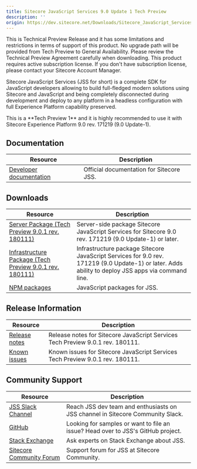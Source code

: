 ```yaml
---
title: Sitecore JavaScript Services 9.0 Update 1 Tech Preview
description: ''
origin: https://dev.sitecore.net/Downloads/Sitecore_JavaScript_Services/90_Tech_Preview/Sitecore_JavaScript_Services_90_Update_1_Tech_Preview.aspx
---
```


  <Alert variant='warning' mb={4}>
    <AlertIcon />
    This is Technical Preview Release and it has some limitations and restrictions in terms of support of this product.  
No upgrade path will be provided from Tech Preview to General Availability.  
Please review the Technical Preview Agreement carefully when downloading.  
This product requires active subscription license. If you don't have subscription license, please contact your Sitecore Account Manager.
  </Alert>
  

Sitecore JavaScript Services (JSS for short) is a complete SDK for JavaScript developers allowing to build full-fledged modern solutions using Sitecore and JavaScript and being completely disconnected during development and deploy to any platform in a headless configuration with full Experience Platform capability preserved.

  <Alert variant='warning' mb={4}>
    <AlertIcon />
    This is a **Tech Preview 1** and it is highly recommended to use it with Sitecore Experience Platform 9.0 rev. 171219 (9.0 Update-1).
  </Alert>
    

## Documentation

 | Resource | Description |
 | --- | --- |
 | [Developer documentation](https://jss.sitecore.net) | Official documentation for Sitecore JSS. |

## Downloads

 | Resource | Description |
 | --- | --- |
 | [Server Package (Tech Preview 9.0.1 rev. 180111)](https://scdp.blob.core.windows.net/downloads/jss/Sitecore%20JavaScript%20Services%20Tech%20Preview%20Server%209.0.1%20rev.%20180111.zip) | Server-side package Sitecore JavaScript Services for Sitecore 9.0 rev. 171219 (9.0 Update-1) or later. |
 | [Infrastructure Package (Tech Preview 9.0.1 rev. 180111)](https://scdp.blob.core.windows.net/downloads/jss/Sitecore%20JavaScript%20Services%20Tech%20Preview%20Infrastructure%209.0.1%20rev.%20180111.zip) | Infrastructure package Sitecore JavaScript Services for 9.0 rev. 171219 (9.0 Update-1) or later. Adds ability to deploy JSS apps via command line. |
 | [NPM packages](https://www.npmjs.com/org/sitecore-jss) | JavaScript packages for JSS. |

## Release Information

 | Resource | Description |
 | --- | --- |
 | [Release notes](https://jss.sitecore.net/#/release-notes?id=sitecore-jss-60-for-sitecore-90-tech-preview-update-1) | Release notes for Sitecore JavaScript Services Tech Preview 9.0.1 rev. 180111. |
 | [Known issues](https://jss.sitecore.net/#/issues?id=known-issues) | Known issues for Sitecore JavaScript Services Tech Preview 9.0.1 rev. 180111. |

## Community Support

 | Resource | Description |
 | --- | --- |
 | [JSS Slack Channel](https://sitecorechat.slack.com/messages/jss) | Reach JSS dev team and enthusiasts on JSS channel in Sitecore Community Slack. |
 | [GitHub](https://github.com/sitecore/jss) | Looking for samples or want to file an issue? Head over to JSS's GitHub project. |
 | [Stack Exchange](https://sitecore.stackexchange.com/questions/tagged/jss) | Ask experts on Stack Exchange about JSS. |
 | [Sitecore Community Forum](https://community.sitecore.net/developers/f/40) | Support forum for JSS at Sitecore Community. |